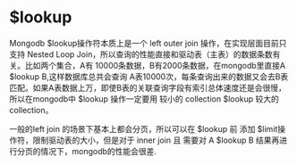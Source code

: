 # $lookup

Mongodb $lookup操作符本质上是一个 left outer join 操作，在实现层面目前只支持 Nested Loop Join，所以查询的性能直接和驱动表（主表）的数据条数有关。比如两个集合，A有 10000条数据，B有2000条数据，在mongodb里直接A $lookup B,这样数据库总共会查询 A表10000次，每条查询出来的数据又会去B表匹配。如果A表数据上万，即使B表的关联查询字段有索引总体速度还是会很慢，所以在mongodb中 $lookup 操作一定要用 较小的 collection $lookup 较大的collection。

一般的left join 的场景下基本上都会分页，所以可以在 $lookup 前 添加 $limit操作符，限制驱动表的大小，但是对于 inner join 且 需要对 A $lookup B 结果再进行分页的情况下，mongodb的性能会很差.
